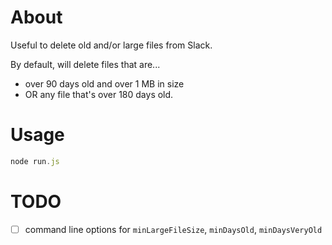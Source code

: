 # About

Useful to delete old and/or large files from Slack.

By default, will delete files that are...

* over 90 days old and over 1 MB in size
* OR any file that's over 180 days old.

# Usage

```javascript
node run.js
```

# TODO

- [ ] command line options for `minLargeFileSize`, `minDaysOld`, `minDaysVeryOld`
